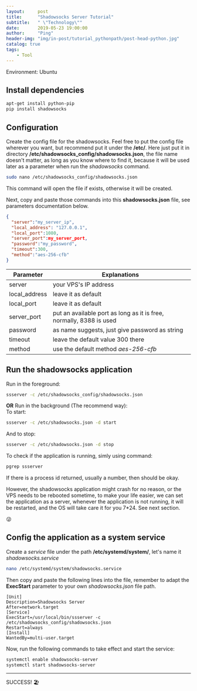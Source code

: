 ```yaml
---
layout:     post
title:      "Shadowsocks Server Tutorial"
subtitle:   " \"Technology\""
date:       2019-05-23 19:00:00
author:     "Ping"
header-img: "img/in-post/tutorial_pythonpath/post-head-python.jpg"
catalog: true
tags:
    - Tool
---
```

Environment: Ubuntu

## Install dependencies

```bash
apt-get install python-pip
pip install shadowsocks
```


## Configuration

Create the config file for the shadowsocks. 
Feel free to put the config file wherever you want, but recommend put it under the **/etc/**. 
Here just put it in directory **/etc/shadowsocks_config/shadowsocks.json**, the file name doesn't matter, as long as 
you know where to find it, because it will be used later as a parameter when run the *shadowsocks* command.   
```bash
sudo nano /etc/shadowsocks_config/shadowsocks.json  
```

This command will open the file if exists, otherwise it will be created.

Next, copy and paste those commands into this **shadowsocks.json** file, see parameters documentation below.
```json
{
  "server":"my_server_ip", 
  "local_address": "127.0.0.1",
  "local_port":1080,
  "server_port":my_server_port,
  "password":"my_password",
  "timeout":300,
  "method":"aes-256-cfb"
}
```


Parameter | Explanations
----------|-------------
server | your VPS's IP address
local_address | leave it as default
local_port  |  leave it as default
server_port |  put an available port as long as it is free, normally, 8388 is used
password  | as name suggests, just give password as string
timeout  | leave the default value 300 there
method  | use the default method *aes-256-cfb*

## Run the shadowsocks application

Run in the foreground:
```bash
ssserver -c /etc/shadowsocks_config/shadowsocks.json
```

**OR** Run in the background (The recommend way):   
To start:
```bash
ssserver -c /etc/shadowsocks.json -d start
```

And to stop:
```bash
ssserver -c /etc/shadowsocks.json -d stop
```

To check if the application is running, simly using command:
```bash
pgrep ssserver
```


If there is a process id returned, usually a number, then should be okay.

However, the shadowsocks application might crash for no reason, or the VPS needs to be rebooted
sometime, to make your life easier, we can set the application as a server, 
whenever the application is not running, it will be restarted, and the OS will take care it for you 7*24. 
See next section. 

:stuck_out_tongue_winking_eye:
 
## Config the application as a system service

Create a *service* file under the path **/etc/systemd/system/**, let's name it *shadowsocks.service*
```bash
nano /etc/systemd/system/shadowsocks.service
```

Then copy and paste the following lines into the file, remember to adapt the **ExecStart** parameter to your own 
*shadowsocks.json* file path.
```editorconfig
[Unit]
Description=Shadowsocks Server
After=network.target
[Service]
ExecStart=/usr/local/bin/ssserver -c /etc/shadowsocks_config/shadowsocks.json
Restart=always
[Install]
WantedBy=multi-user.target
```
Now, run the following commands to take effect and start the service:

```bash
systemctl enable shadowsocks-server
systemctl start shadowsocks-server
```

------------------------------------
SUCCESS!
:beach_umbrella:
